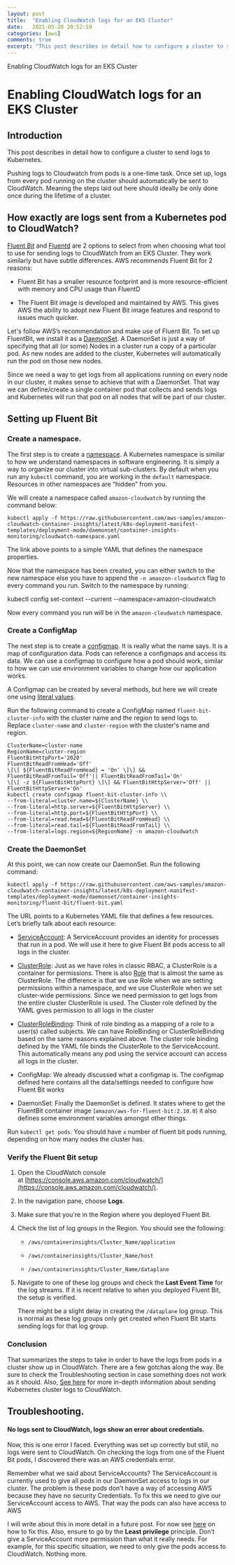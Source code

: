 ```yaml
---
layout: post
title:  "Enabling CloudWatch logs for an EKS Cluster"
date:   2021-05-20 20:52:19
categories: [aws]
comments: true
excerpt: "This post describes in detail how to configure a cluster to send logs to Kubernetes."
---
```

Enabling CloudWatch logs for an EKS Cluster

Enabling CloudWatch logs for an EKS Cluster
======================================================================

Introduction
------------

This post describes in detail how to configure a cluster to send logs to Kubernetes.

Pushing logs to Cloudwatch from pods is a one-time task. Once set up, logs from every pod running on the cluster should automatically be sent to CloudWatch. Meaning the steps laid out here should ideally be only done once during the lifetime of a cluster.

How exactly are logs sent from a Kubernetes pod to CloudWatch?
--------------------------------------------------------------

[Fluent Bit](https://fluentbit.io/) and [Fluentd](https://www.fluentd.org/) are 2 options to select from when choosing what tool to use for sending logs to CloudWatch from an EKS Cluster. They work similarly but have subtle differences. AWS recommends Fluent Bit for 2 reasons:

*   Fluent Bit has a smaller resource footprint and is more resource-efficient with memory and CPU usage than FluentD

*   The Fluent Bit image is developed and maintained by AWS. This gives AWS the ability to adopt new Fluent Bit image features and respond to issues much quicker.


Let's follow AWS’s recommendation and make use of Fluent Bit. To set up FluentBit, we install it as a [DaemonSet](https://kubernetes.io/docs/concepts/workloads/controllers/daemonset/). A DaemonSet is just a way of specifying that all (or some) Nodes in a cluster run a copy of a particular pod. As new nodes are added to the cluster, Kubernetes will automatically run the pod on those new nodes.

Since we need a way to get logs from all applications running on every node in our cluster, it makes sense to achieve that with a DaemonSet. That way we can define/create a single container pod that collects and sends logs and Kubernetes will run that pod on all nodes that will be part of our cluster.

Setting up Fluent Bit
---------------------

### Create a namespace.

The first step is to create a [namespace](https://kubernetes.io/docs/concepts/overview/working-with-objects/namespaces/). A Kubernetes namespace is similar to how we understand namespaces in software engineering. It is simply a way to organize our cluster into virtual sub-clusters. By default when you run any `kubectl` command, you are working in the `default` namespace. Resources in other namespaces are “hidden” from you.

We will create a namespace called `amazon-cloudwatch` by running the command below:

`kubectl apply -f https://raw.githubusercontent.com/aws-samples/amazon-cloudwatch-container-insights/latest/k8s-deployment-manifest-templates/deployment-mode/daemonset/container-insights-monitoring/cloudwatch-namespace.yaml`

The link above points to a simple YAML that defines the namespace properties.

Now that the namespace has been created, you can either switch to the new namespace else you have to append the `-n amaozon-cloudwatch` flag to every command you run. Switch to the namespace by running:

kubectl config set-context --current --namespace=amazon-cloudwatch

Now every command you run will be in the `amazon-cloudwatch` namespace.

### Create a ConfigMap

The next step is to create a [configmap](https://kubernetes.io/docs/concepts/configuration/configmap/). It is really what the name says. It is a map of configuration data. Pods can reference a configmaps and access its data. We can use a configmap to configure how a pod should work, similar to how we can use environment variables to change how our application works.

A Configmap can be created by several methods, but here we will create one using [literal values](https://kubernetes.io/docs/tasks/configure-pod-container/configure-pod-configmap/#create-configmaps-from-literal-values).

Run the following command to create a ConfigMap named `fluent-bit-cluster-info` with the cluster name and the region to send logs to. Replace `cluster-name` and `cluster-region` with the cluster's name and region.

```
ClusterName=cluster-name
RegionName=cluster-region
FluentBitHttpPort='2020'
FluentBitReadFromHead='Off'
\[\[ ${FluentBitReadFromHead} = 'On' \]\] && FluentBitReadFromTail='Off'|| FluentBitReadFromTail='On'
\[\[ -z ${FluentBitHttpPort} \]\] && FluentBitHttpServer='Off' || FluentBitHttpServer='On'
kubectl create configmap fluent-bit-cluster-info \\
--from-literal=cluster.name=${ClusterName} \\
--from-literal=http.server=${FluentBitHttpServer} \\
--from-literal=http.port=${FluentBitHttpPort} \\
--from-literal=read.head=${FluentBitReadFromHead} \\
--from-literal=read.tail=${FluentBitReadFromTail} \\
--from-literal=logs.region=${RegionName} -n amazon-cloudwatch
```

### Create the DaemonSet

At this point, we can now create our DaemonSet. Run the following command:

`kubectl apply -f https://raw.githubusercontent.com/aws-samples/amazon-cloudwatch-container-insights/latest/k8s-deployment-manifest-templates/deployment-mode/daemonset/container-insights-monitoring/fluent-bit/fluent-bit.yaml`

The URL points to a Kubernetes YAML file that defines a few resources. Let’s briefly talk about each resource:

*   [ServiceAccount](https://kubernetes.io/docs/tasks/configure-pod-container/configure-service-account/): A ServiceAccount provides an identity for processes that run in a pod. We will use it here to give Fluent Bit pods access to all logs in the cluster.

*   [ClusterRole](https://kubernetes.io/docs/reference/access-authn-authz/rbac/#role-and-clusterrole): Just as we have roles in classic RBAC, a ClusterRole is a container for permissions. There is also [Role](https://kubernetes.io/docs/reference/access-authn-authz/rbac/#role-and-clusterrole) that is almost the same as ClusterRole. The difference is that we use Role when we are setting permissions within a namespace, and we use ClusterRole when we set cluster-wide permissions. Since we need permission to get logs from the entire cluster ClusterRole is used. The Cluster role defined by the YAML gives permission to all logs in the cluster

*   [ClusterRoleBinding](https://kubernetes.io/docs/reference/access-authn-authz/rbac/#rolebinding-and-clusterrolebinding): Think of role binding as a mapping of a role to a user(s) called subjects. We can have RoleBinding or ClusterRoleBinding based on the same reasons explained above. The cluster role binding defined by the YAML file binds the ClusterRole to the ServiceAccount. This automatically means any pod using the service account can access all logs in the cluster.

*   ConfigMap: We already discussed what a configmap is. The configmap defined here contains all the data/settings needed to configure how Fluent Bit works

*   DaemonSet: Finally the DaemonSet is defined. It states where to get the FluentBit container image (`amazon/aws-for-fluent-bit:2.10.0`) it also defines some environment variables amongst other things.


Run `kubectl get pods`. You should have `x` number of fluent bit pods running, depending on how many nodes the cluster has.

### **Verify the Fluent Bit setup**

1.  Open the CloudWatch console at [https://console.aws.amazon.com/cloudwatch/](https://console.aws.amazon.com/cloudwatch/).

2.  In the navigation pane, choose **Logs**.

3.  Make sure that you're in the Region where you deployed Fluent Bit.

4.  Check the list of log groups in the Region. You should see the following:

    *   `/aws/containerinsights/Cluster_Name/application`

    *   `/aws/containerinsights/Cluster_Name/host`

    *   `/aws/containerinsights/Cluster_Name/dataplane`

5.  Navigate to one of these log groups and check the **Last Event Time** for the log streams. If it is recent relative to when you deployed Fluent Bit, the setup is verified.

    There might be a slight delay in creating the `/dataplane` log group. This is normal as these log groups only get created when Fluent Bit starts sending logs for that log group.


### Conclusion

That summarizes the steps to take in order to have the logs from pods in a cluster show up in CloudWatch. There are a few gotchas along the way. Be sure to check the Troubleshooting section in case something does not work as it should. Also, [See here](https://docs.aws.amazon.com/AmazonCloudWatch/latest/monitoring/Container-Insights-EKS-logs.html) for more in-depth information about sending Kubernetes cluster logs to CloudWatch.

Troubleshooting.
----------------

#### No logs sent to CloudWatch, logs show an error about credentials.

Now, this is one error I faced. Everything was set up correctly but still, no logs were sent to CloudWatch. On checking the logs from one of the Fluent Bit pods, I discovered there was an AWS credentials error.

Remember what we said about ServiceAccounts? The ServiceAccount is currently used to give all pods in our DaemonSet access to logs in our cluster. The problem is these pods don’t have a way of accessing AWS because they have no security Credentials. To fix this we need to give our ServiceAccount access to AWS. That way the pods can also have access to AWS

I will write about this in more detail in a future post. For now see [here](https://docs.aws.amazon.com/eks/latest/userguide/iam-roles-for-service-accounts.html) on how to fix this. Also, ensure to go by the **Least privilege** principle. Don’t give a ServiceAccount more permission than what it really needs. For example, for this specific situation, we need to only give the pods access to CloudWatch. Nothing more.
